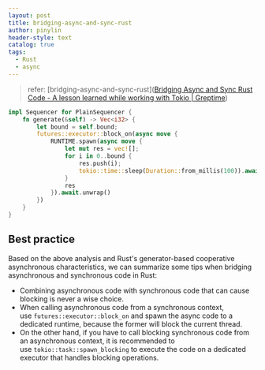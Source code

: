 ```yaml
---
layout: post
title: bridging-async-and-sync-rust
author: pinylin
header-style: text
catalog: true
tags:
  - Rust
  - async
---
```



> refer: [bridging-async-and-sync-rust]([Bridging Async and Sync Rust Code - A lesson learned while working with Tokio | Greptime](https://greptime.com/blogs/2023-03-09-bridging-async-and-sync-rust))

```rust
impl Sequencer for PlainSequencer {
    fn generate(&self) -> Vec<i32> {
        let bound = self.bound;
        futures::executor::block_on(async move {
            RUNTIME.spawn(async move {
                let mut res = vec![];
                for i in 0..bound {
                    res.push(i);
                    tokio::time::sleep(Duration::from_millis(100)).await;
                }
                res
            }).await.unwrap()
        })
    }
}

```

## Best practice

Based on the above analysis and Rust's generator-based cooperative asynchronous characteristics, we can summarize some tips when bridging asynchronous and synchronous code in Rust:

- Combining asynchronous code with synchronous code that can cause blocking is never a wise choice.
- When calling asynchronous code from a synchronous context, use `futures::executor::block_on` and spawn the async code to a dedicated runtime, because the former will block the current thread.
- On the other hand, if you have to call blocking synchronous code from an asynchronous context, it is recommended to use `tokio::task::spawn_blocking` to execute the code on a dedicated executor that handles blocking operations.